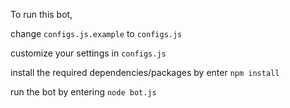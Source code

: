 To run this bot,

change `configs.js.example` to `configs.js`

customize your settings in `configs.js`

install the required dependencies/packages by enter `npm install`

run the bot by entering `node bot.js`

